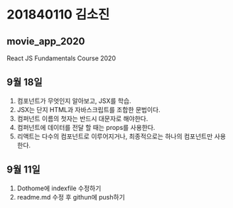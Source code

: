 # 201840110 김소진
## movie_app_2020
React JS Fundamentals Course 2020


## 9월 18일
1. 컴포넌트가 무엇인지 알아보고, JSX를 학습.
2. JSX는 단지 HTML과 자바스크립트를 조합한 문법이다.
3. 컴퍼넌트 이름의 첫자는 반드시 대문자로 해야한다.
4. 컴퍼넌트에 데이터를 전달 할 때는 props를 사용한다.
6. 리액트는 다수의 컴포넌트로 이루어지거나, 최종적으로는 하나의 컴포넌트만 사용한다.

## 9월 11일
1. Dothome에 indexfile 수정하기
2. readme.md 수정 후 githun에 push하기 